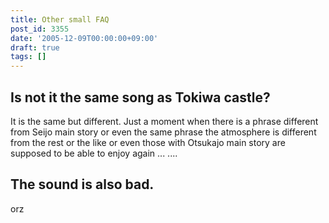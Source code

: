 ```yaml
---
title: Other small FAQ
post_id: 3355
date: '2005-12-09T00:00:00+09:00'
draft: true
tags: []
---
```


## Is not it the same song as Tokiwa castle?

It is the same but different. Just a moment when there is a phrase different from Seijo main story or even the same phrase the atmosphere is different from the rest or the like or even those with Otsukajo main story are supposed to be able to enjoy again ... ....

## The sound is also bad.

orz
